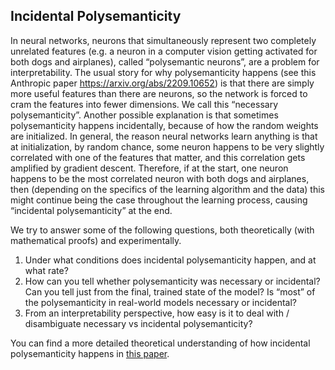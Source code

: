 ## Incidental Polysemanticity

In neural networks, neurons that simultaneously represent two completely unrelated features (e.g. a neuron in a computer vision getting activated for both dogs and airplanes), called “polysemantic neurons”, are a problem for interpretability. The usual story for why polysemanticity happens (see this Anthropic paper https://arxiv.org/abs/2209.10652) is that there are simply more useful features than there are neurons, so the network is forced to cram the features into fewer dimensions. We call this “necessary polysemanticity”.
Another possible explanation is that sometimes polysemanticity happens incidentally, because of how the random weights are initialized. In general, the reason neural networks learn anything is that at initialization, by random chance, some neuron happens to be very slightly correlated with one of the features that matter, and this correlation gets amplified by gradient descent. Therefore, if at the start, one neuron happens to be the most correlated neuron with both dogs and airplanes, then (depending on the specifics of the learning algorithm and the data) this might continue being the case throughout the learning process, causing “incidental polysemanticity” at the end.

We try to answer some of the following questions, both theoretically (with mathematical proofs) and experimentally.

1. Under what conditions does incidental polysemanticity happen, and at what rate?
2. How can you tell whether polysemanticity was necessary or incidental? Can you tell just from the final, trained state of the model? Is “most” of the polysemanticity in real-world models necessary or incidental?
3. From an interpretability perspective, how easy is it to deal with / disambiguate necessary vs incidental polysemanticity?

You can find a more detailed theoretical understanding of how incidental polysemanticity happens in [this paper](https://arxiv.org/abs/2312.03096).
